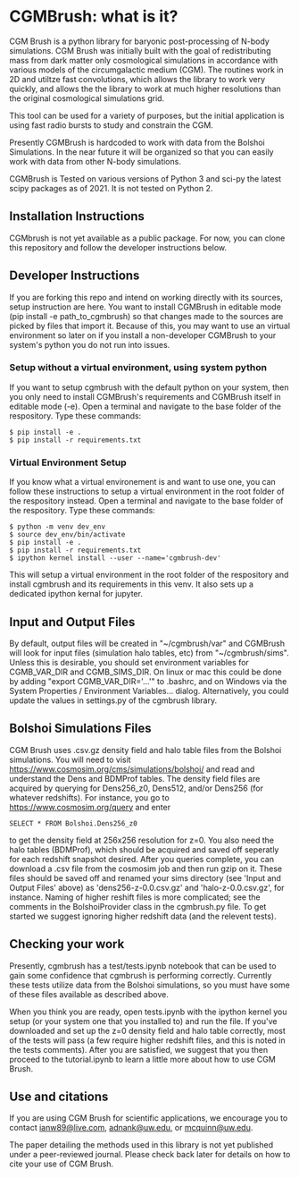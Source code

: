 # CGMBrush: what is it?

CGM Brush is a python library for baryonic post-processing of N-body simulations. CGM Brush was initially built with the goal of redistributing mass from dark matter only cosmological simulations in accordance with various models of the circumgalactic medium (CGM). The routines work in 2D and utiltze fast convolutions, which allows the library to work very quickly, and allows the the library to work at much higher resolutions than the original cosmological simulations grid.

This tool can be used for a variety of purposes, but the initial application is using fast radio bursts to study and constrain the CGM.

Presently CGMBrush is hardcoded to work with data from the Bolshoi Simulations. In the near future it will be organized so that you can easily work with data from other N-body simulations.

CGMBrush is Tested on various versions of Python 3 and sci-py the latest scipy packages as of 2021. It is not tested on Python 2.

## Installation Instructions

CGMbrush is not yet available as a public package. For now, you can clone this repository and follow the developer instructions below.


## Developer Instructions
If you are forking this repo and intend on working directly with its sources, setup instruction are here. You want to install CGMBrush in editable mode (pip install -e path_to_cgmbrush) so that changes made to the sources are picked by files that import it. Because of this, you may want to use an virtual environment so later on if you install a non-developer CGMBrush to your system's python you do not run into issues.

### Setup without a virtual environment, using system python

If you want to setup cgmbrush with the default python on your system, then you only need to install CGMBrush's requirements and CGMBrush itself in editable mode (-e). Open a terminal and navigate to the base folder of the respository. Type these commands:
```
$ pip install -e .
$ pip install -r requirements.txt
```

### Virtual Environment Setup
If you know what a virtual environement is and want to use one, you can follow these instructions to setup a virtual environment in the root folder of the respository instead. Open a terminal and navigate to the base folder of the respository. Type these commands:
```
$ python -m venv dev_env
$ source dev_env/bin/activate
$ pip install -e .
$ pip install -r requirements.txt
$ ipython kernel install --user --name='cgmbrush-dev'
```
This will setup a virtual environment in the root folder of the respository and install cgmbrush and its requirements in this venv. It also sets up a dedicated ipython kernal for jupyter.



## Input and Output Files

By default, output files will be created in "\~/cgmbrush/var" and CGMBrush will look for input files (simulation halo tables, etc) from "\~/cgmbrush/sims". Unless this is desirable, you should set environment variables for CGMB_VAR_DIR and CGMB_SIMS_DIR. On linux or mac this could be done by adding "export CGMB_VAR_DIR='...'" to .bashrc, and on Windows via the System Properties / Environment Variables... dialog. Alternatively, you could update the values in settings.py of the cgmbrush library.


## Bolshoi Simulations Files
CGM Brush uses .csv.gz density field and halo table files from the Bolshoi simulations. You will need to visit https://www.cosmosim.org/cms/simulations/bolshoi/ and read and understand the Dens and BDMProf tables. The density field files are acquired by querying for Dens256_z0, Dens512, and/or Dens256 (for whatever redshifts). For instance, you go to https://www.cosmosim.org/query and enter
```
SELECT * FROM Bolshoi.Dens256_z0
```
to get the density field at 256x256 resolution for z=0. You also need the halo tables (BDMProf), which should be acquired and saved off seperatly for each redshift snapshot desired. After you queries complete, you can download a .csv file from the cosmosim job and then run gzip on it. These files should be saved off and renamed your sims directory (see 'Input and Output Files' above) as 'dens256-z-0.0.csv.gz' and 'halo-z-0.0.csv.gz', for instance. Naming of higher reshift files is more complicated; see the comments in the BolshoiProvider class in the cgmbrush.py file. To get started we suggest ignoring higher redshift data (and the relevent tests).


## Checking your work

Presently, cgmbrush has a test/tests.ipynb notebook that can be used to gain some confidence that cgmbrush is performing correctly. Currently these tests utilize data from the Bolshoi simulations, so you must have some of these files available as described above.

When you think you are ready, open tests.ipynb with the ipython kernel you setup (or your system one that you installed to) and run the file. If you've downloaded and set up the z=0 density field and halo table correctly, most of the tests will pass (a few require higher redshift files, and this is noted in the tests comments). After you are satisfied, we suggest that you then proceed to the tutorial.ipynb to learn a little more about how to use CGM Brush.

## Use and citations
If you are using CGM Brush for scientific applications, we encourage you to contact ianw89@live.com, adnank@uw.edu, or mcquinn@uw.edu.

The paper detailing the methods used in this library is not yet published under a peer-reviewed journal. Please check back later for details on how to cite your use of CGM Brush.
